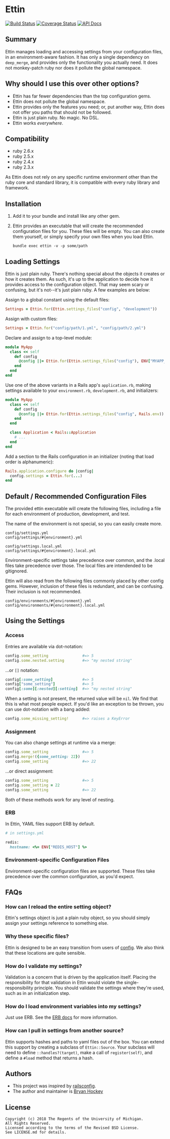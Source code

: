 # Ettin

[![Build Status](https://travis-ci.org/mlibrary/ettin.svg?branch=master)](https://travis-ci.org/mlibrary/ettin)
[![Coverage Status](https://coveralls.io/repos/github/mlibrary/ettin/badge.svg?branch=master)](https://coveralls.io/github/mlibrary/ettin?branch=master)
[![API Docs](https://img.shields.io/badge/API_docs-rubydoc.info-blue.svg)](https://www.rubydoc.info/github/mlibrary/ettin)

## Summary

Ettin manages loading and accessing settings from your configuration files,
in an environment-aware fashion. It has only a single dependency on `deep_merge`,
and provides only the functionality you actually need. It does not monkey-patch
ruby nor does it pollute the global namespace.

## Why should I use this over other options?

* Ettin has far fewer dependencies than the top configuration gems.
* Ettin does not pollute the global namespace.
* Ettin provides only the features you need; or, put another way, Ettin does
  not offer you paths that should not be followed.
* Ettin is just plain ruby. No magic. No DSL.
* Ettin works _everywhere_.

## Compatibility

* ruby 2.6.x
* ruby 2.5.x
* ruby 2.4.x
* ruby 2.3.x

As Ettin does not rely on any specific runtime environment other than
the ruby core and standard library, it is compatible with every
ruby library and framework.

## Installation

1. Add it to your bundle and install like any other gem.
2. Ettin provides an executable that will create the recommended configuration
   files for you. These files will be empty. You can also create them yourself,
   or simply specify your own files when you load Ettin.

   `bundle exec ettin -v -p some/path`

## Loading Settings

Ettin is just plain ruby. There's nothing special about the objects it
creates or how it creates them.  As such, it's up to the application to
decide how it provides access to the configuration object. That may seem
scary or confusing, but it's not--it's just plain ruby.  A few examples
are below:

Assign to a global constant using the default files:

```ruby
Settings = Ettin.for(Ettin.settings_files("config", "development"))
```

Assign with custom files:

```ruby
Settings = Ettin.for("config/path/1.yml", "config/path/2.yml")
```

Declare and assign to a top-level module:

```ruby
module MyApp
  class << self
    def config
      @config ||= Ettin.for(Ettin.settings_files("config"), ENV["MYAPP_ENV"])
    end
  end
end
```

Use one of the above variants in a Rails app's `application.rb`, making
settings available to your `environment.rb`, `development.rb`, and initializers:

```ruby
module MyApp
  class << self
    def config
      @config ||= Ettin.for(Ettin.settings_files("config", Rails.env))
    end
  end

  class Application < Rails::Application
    # ...
  end
end
```

Add a section to the Rails configuration in an initializer (noting that load
order is alphanumeric):

```ruby
Rails.application.configure do |config|
  config.settings = Ettin.for(...)
end
```


## Default / Recommended Configuration Files

The provided ettin executable will create the following files,
including a file for each environment of production, development,
and test.

The name of the environment is not special, so you can easily create more.

    config/settings.yml
    config/settings/#{environment}.yml

    config/settings.local.yml
    config/settings/#{environment}.local.yml

Environment-specific settings take precedence over common, and the .local
files take precedence over those. The local files are intendended to be gitignored.

Ettin will also read from the following files commonly placed by other config gems.
However, inclusion of these files is redundant, and can be confusing. Their inclusion
is not recommended.

    config/environments/#{environment}.yml
    config/environments/#{environment}.local.yml

## Using the Settings

### Access

Entries are available via dot-notation:

```ruby
config.some_setting               #=> 5
config.some.nested.setting        #=> "my nested string"
```

...or `[]` notation:

```ruby
config[:some_setting]             #=> 5
config["some_setting"]            #=> 5
config[:some][:nested][:setting]  #=> "my nested string"
```

When a setting is not present, the returned value will be `nil`. We find
that this is what most people expect. If you'd like an exception to be
thrown, you can use dot-notation with a bang added:


```ruby
config.some_missing_setting!      #=> raises a KeyError
```

### Assignment

You can also change settings at runtime via a merge:

```ruby
config.some_setting               #=> 5
config.merge!({some_setting: 22})
config.some_setting               #=> 22
```

...or direct assignment:


```ruby
config.some_setting               #=> 5
config.some_setting = 22
config.some_setting               #=> 22
```

Both of these methods work for any level of nesting.


### ERB

In Ettin, YAML files support ERB by default.


```ruby
# in settings.yml

redis:
  hostname: <%= ENV["REDIS_HOST"] %>
```

### Environment-specific Configuration Files

Environment-specific configuration files are supported. These files
take precedence over the common configuration, as you'd expect.

## FAQs

### How can I reload the entire setting object?

Ettin's settings object is just a plain ruby object, so you should simply
assign your settings reference to something else.

### Why these specific files?

Ettin is designed to be an easy transition from users of
[config](https://github.com/railsconfig/config). We also think that these
locations are quite sensible.

### How do I validate my settings?

Validation is a concern that is driven by the application itself. Placing the
responsibility for that validation in Ettin would violate the single-responsibility
principle. You should validate the settings where they're used, such as in an
initialization step.

### How do I load environment variables into my settings?

Just use ERB. See the
[ERB docs](http://ruby-doc.org/stdlib-2.4.2/libdoc/erb/rdoc/ERB.html)
for more information.

### How can I pull in settings from another source?

Ettin supports hashes and paths to yaml files out of the box. You can extend
this support by creating a subclass of `Ettin::Source`. Your subclass will
need to define `::handles?(target)`, make a call of `register(self)`, and
define a `#load` method that returns a hash.


## Authors

* This project was inspired by [railsconfig](https://github.com/railsconfig/config).
* The author and maintainer is [Bryan Hockey](https://github.com/malakai97)

## License

    Copyright (c) 2018 The Regents of the University of Michigan.
    All Rights Reserved.
    Licensed according to the terms of the Revised BSD License.
    See LICENSE.md for details.

